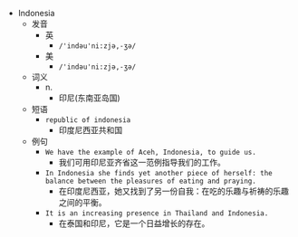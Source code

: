 - Indonesia
  - 发音
    - 英
      - `/'indəu'ni:zjə,-ʒə/`
    - 美
      - `/'indəu'ni:zjə,-ʒə/`
  - 词义
    - n.
      - 印尼(东南亚岛国)
  - 短语
    - `republic of indonesia`
      - 印度尼西亚共和国 
  - 例句
    - `We have the example of Aceh, Indonesia, to guide us.`
      - 我们可用印尼亚齐省这一范例指导我们的工作。
    - `In Indonesia she finds yet another piece of herself: the balance between the pleasures of eating and praying.`
      - 在印度尼西亚，她又找到了另一份自我：在吃的乐趣与祈祷的乐趣之间的平衡。
    - `It is an increasing presence in Thailand and Indonesia.`
      - 在泰国和印尼，它是一个日益增长的存在。


